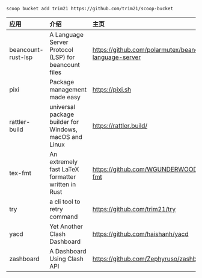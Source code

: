 ```shell
scoop bucket add trim21 https://github.com/trim21/scoop-bucket
```


| 应用 | 介绍 | 主页 |
| :- | :- | :- |
| beancount-rust-lsp | A Language Server Protocol (LSP) for beancount files | <https://github.com/polarmutex/beancount-language-server> |
| pixi | Package management made easy | <https://pixi.sh> |
| rattler-build | universal package builder for Windows, macOS and Linux | <https://rattler.build/> |
| tex-fmt | An extremely fast LaTeX formatter written in Rust | <https://github.com/WGUNDERWOOD/tex-fmt> |
| try | a cli tool to retry command | <https://github.com/trim21/try> |
| yacd | Yet Another Clash Dashboard | <https://github.com/haishanh/yacd> |
| zashboard | A Dashboard Using Clash API | <https://github.com/Zephyruso/zashboard> |
